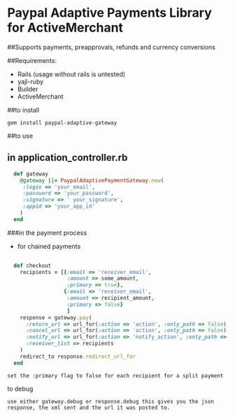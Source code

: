 Paypal Adaptive Payments Library for ActiveMerchant
===================================================

##Supports payments, preapprovals, refunds and currency conversions

##Requirements:

  * Rails (usage without rails is untested)
  * yajl-ruby
  * Builder
  * ActiveMerchant

##to install

  ```gem install paypal-adaptive-gateway```
  
##to use

  in application_controller.rb
  ----------------------------
  
  ```ruby
    def gateway
      @gateway ||= PaypalAdaptivePaymentGateway.new(
       :login => 'your_email',
       :password => 'your_password',
       :signature => ' your_signature',
       :appid => 'your_app_id'
      )
    end
  ```
  ###in the payment process
  * for chained payments
  ```ruby
    
    def checkout
      recipients = [{:email => 'receiver_email',
                     :amount => some_amount,
                     :primary => true},
                    {:email => 'receiver_email',
                     :amount => recipient_amount,
                     :primary => false}
                     ]
      response = gateway.pay(
        :return_url => url_for(:action => 'action', :only_path => false),
        :cancel_url => url_for(:action => 'action', :only_path => false),
        :notify_url => url_for(:action => 'notify_action', :only_path => false),
        :receiver_list => recipients
      )
      redirect_to response.redirect_url_for
    end
  ```
    set the :primary flag to false for each recipient for a split payment
    
  to debug
  
    use either gateway.debug or response.debug this gives you the json response, the xml sent and the url it was posted to. 
  